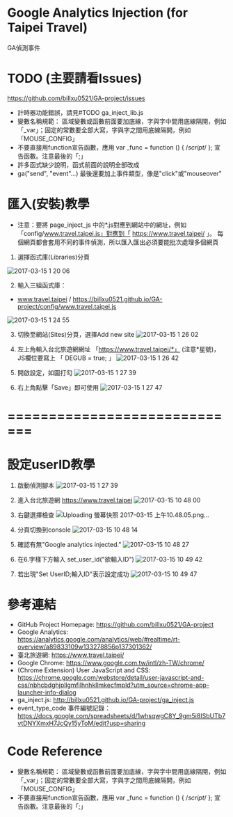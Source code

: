 # Google Analytics Injection (for Taipei Travel)
GA偵測事件

# TODO (主要請看Issues)
https://github.com/billxu0521/GA-project/issues
- 計時器功能錯誤，請見#TODO ga_inject_lib.js
- 變數名稱規範： 區域變數或函數前面要加底線，字與字中間用底線隔開，例如「_var」；固定的常數要全部大寫，字與字之間用底線隔開，例如「MOUSE_CONFIG」
- 不要直接用function宣告函數，應用 var _func = function () { /*script*/ }; 宣告函數。注意最後的「;」
- 許多函式缺少說明，函式前面的說明全部改成
- ga("send", "event"...) 最後還要加上事件類型，像是"click"或"mouseover"

# 匯入(安裝)教學
* 注意：要將 page_inject_js 中的*.js對應到網站中的網址，例如「config/www.travel.taipei.js」對應到「 https://www.travel.taipei/ 」。
每個網頁都會套用不同的事件偵測，所以匯入匯出必須要能批次處理多個網頁

1. 選擇函式庫(Libraries)分頁

![2017-03-15 1 20 06](https://cloud.githubusercontent.com/assets/3469079/23913333/95c05158-091d-11e7-8ab2-86e4cb826bfe.png)

2. 輸入三組函式庫：

- www.travel.taipei / https://billxu0521.github.io/GA-project/config/www.travel.taipei.js

![2017-03-15 1 24 55](https://cloud.githubusercontent.com/assets/3469079/23913522/3c1d2152-091e-11e7-880c-84c6156c5655.png)


3. 切換至網站(Sites)分頁，選擇Add new site
![2017-03-15 1 26 02](https://cloud.githubusercontent.com/assets/3469079/23913617/858a0a44-091e-11e7-9d8b-3cc42abf9b4d.png)

4. 左上角輸入台北旅遊網網址 「https://www.travel.taipei/*」 (注意*星號)，JS欄位要寫上 「 DEGUB = true; 」
![2017-03-15 1 26 42](https://cloud.githubusercontent.com/assets/3469079/23913612/820a21ec-091e-11e7-8f1c-3840f44c2668.png)

5. 開啟設定，如圖打勾
![2017-03-15 1 27 39](https://cloud.githubusercontent.com/assets/3469079/23913681/a6708940-091e-11e7-90c5-4bead762743f.png)

6. 右上角點擊「Save」即可使用
![2017-03-15 1 27 47](https://cloud.githubusercontent.com/assets/3469079/23913685/a939dafa-091e-11e7-924f-cfce86290936.png)

# =============================

# 設定userID教學
1. 啟動偵測腳本
![2017-03-15 1 27 39](https://cloud.githubusercontent.com/assets/3469079/23931423/07338932-096d-11e7-92f6-08b9a158bdab.png)

2. 進入台北旅遊網 https://www.travel.taipei
![2017-03-15 10 48 00](https://cloud.githubusercontent.com/assets/3469079/23931418/04a16446-096d-11e7-9c70-03beaa1906e5.png)

3. 右鍵選擇檢查
![Uploading 螢幕快照 2017-03-15 上午10.48.05.png…]()

4. 分頁切換到console
![2017-03-15 10 48 14](https://cloud.githubusercontent.com/assets/3469079/23931403/fbda431e-096c-11e7-976a-e4ee104b8565.png)

5. 確認有無"Google analytics injected."
![2017-03-15 10 48 27](https://cloud.githubusercontent.com/assets/3469079/23931426/0a313864-096d-11e7-99ce-2ce3fdc4a419.png)

6. 在6.字樣下方輸入 set_user_id("欲輸入ID")
![2017-03-15 10 49 42](https://cloud.githubusercontent.com/assets/3469079/23931455/265965b6-096d-11e7-90ca-b11a0b104ad8.png)

7. 若出現"Set UserID;輸入ID"表示設定成功
![2017-03-15 10 49 47](https://cloud.githubusercontent.com/assets/3469079/23931458/2b2bc570-096d-11e7-8c46-7aff367e1a3b.png)


# 參考連結
- GitHub Project Homepage: https://github.com/billxu0521/GA-project
- Google Analytics: https://analytics.google.com/analytics/web/#realtime/rt-overview/a89833109w133278856p137301362/
- 臺北旅遊網: https://www.travel.taipei/
- Google Chrome: https://www.google.com.tw/intl/zh-TW/chrome/
- (Chrome Extension) User JavaScript and CSS: https://chrome.google.com/webstore/detail/user-javascript-and-css/nbhcbdghjpllgmfilhnhkllmkecfmpld?utm_source=chrome-app-launcher-info-dialog
- ga_inject.js: http://billxu0521.github.io/GA-project/ga_inject.js
- event_type_code 事件編號記錄： https://docs.google.com/spreadsheets/d/1whsqwgC8Y_9gm5i8ISbUTb7vtDNYXmxH7JcQy15yToM/edit?usp=sharing

# Code Reference
- 變數名稱規範： 區域變數或函數前面要加底線，字與字中間用底線隔開，例如「_var」；固定的常數要全部大寫，字與字之間用底線隔開，例如「MOUSE_CONFIG」
- 不要直接用function宣告函數，應用 var _func = function () { /*script*/ }; 宣告函數。注意最後的「;」